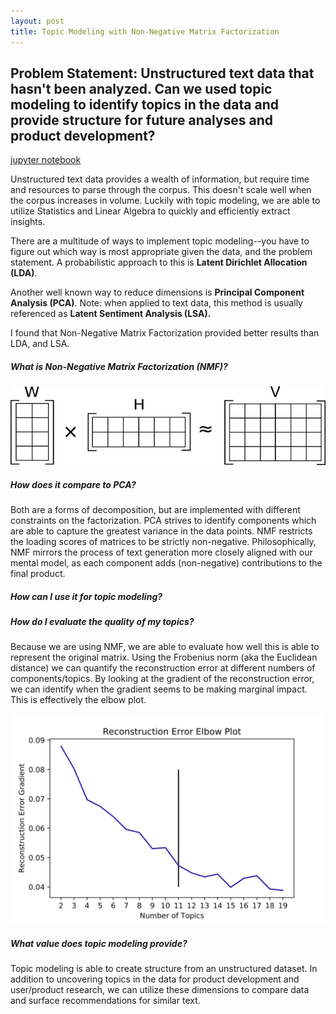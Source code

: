 ```yaml
---
layout: post
title: Topic Modeling with Non-Negative Matrix Factorization
---
```


## Problem Statement: Unstructured text data that hasn't been analyzed. Can we used topic modeling to identify topics in the data and provide structure for future analyses and product development?

[jupyter notebook](bit.ly/topic_modeling)

Unstructured text data provides a wealth of information, but require time and resources to parse through the corpus. This doesn't scale well when the corpus increases in volume. Luckily with topic modeling, we are able to utilize Statistics and Linear Algebra to quickly and efficiently extract insights.

There are a multitude of ways to implement topic modeling--you have to figure out which way is most appropriate given the data, and the problem statement. A probabilistic approach to this is **Latent Dirichlet Allocation (LDA)**.

Another well known way to reduce dimensions is **Principal Component Analysis (PCA)**. Note: when applied to text data, this method is usually referenced as **Latent Sentiment Analysis (LSA).**

I found that Non-Negative Matrix Factorization provided better results than LDA, and LSA.

##### What is Non-Negative Matrix Factorization (NMF)?

![Graphical Depiction of NMF](/assets/topic_modeling/matrix_factorization.png)

##### How does it compare to PCA?
Both are a forms of decomposition, but are implemented with different constraints on the factorization. PCA strives to identify components which are able to capture the greatest variance in the data points. NMF restricts the loading scores of matrices to be strictly non-negative. Philosophically, NMF mirrors the process of text generation more closely aligned with our mental model, as each component adds (non-negative) contributions to the final product.

##### How can I use it for topic modeling?

##### How do I evaluate the quality of my topics?
Because we are using NMF, we are able to evaluate how well this is able to represent the original matrix. Using the Frobenius norm (aka the Euclidean distance) we can quantify the reconstruction error at different numbers of components/topics. By looking at the gradient of the reconstruction error, we can identify when the gradient seems to be making marginal impact. This is effectively the elbow plot.

![Elbow Plot for Topic Modeling with NMF](/assets/topic_modeling/Topic_Modeling_NMF.svg)

##### What value does topic modeling provide?
Topic modeling is able to create structure from an unstructured dataset. In addition to uncovering topics in the data for product development and user/product research, we can utilize these dimensions to compare data and surface recommendations for similar text.
